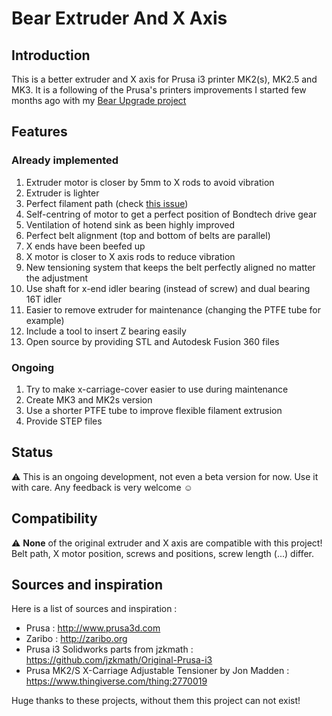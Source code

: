 # Bear Extruder And X Axis


## Introduction

This is a better extruder and X axis for Prusa i3 printer MK2(s), MK2.5 and MK3. It is a following of the Prusa's printers improvements I started few months ago with my [Bear Upgrade project](https://github.com/gregsaun/prusa_i3_bear_upgrade)


## Features

### Already implemented

1. Extruder motor is closer by 5mm to X rods to avoid vibration
1. Extruder is lighter
1. Perfect filament path (check [this issue](https://github.com/prusa3d/Original-Prusa-i3/issues/51))
1. Self-centring of motor to get a perfect position of Bondtech drive gear
1. Ventilation of hotend sink as been highly improved
1. Perfect belt alignment (top and bottom of belts are parallel)
1. X ends have been beefed up
1. X motor is closer to X axis rods to reduce vibration
1. New tensioning system that keeps the belt perfectly aligned no matter the adjustment
1. Use shaft for x-end idler bearing (instead of screw) and dual bearing 16T idler
1. Easier to remove extruder for maintenance (changing the PTFE tube for example)
1. Include a tool to insert Z bearing easily
1. Open source by providing STL and Autodesk Fusion 360 files

### Ongoing

1. Try to make x-carriage-cover easier to use during maintenance
1. Create MK3 and MK2s version
1. Use a shorter PTFE tube to improve flexible filament extrusion
1. Provide STEP files


## Status

:warning: This is an ongoing development, not even a beta version for now. Use it with care. Any feedback is very welcome :relaxed:


## Compatibility

:warning: **None** of the original extruder and X axis are compatible with this project! Belt path, X motor position, screws and positions, screw length (...) differ.


## Sources and inspiration

Here is a list of sources and inspiration :

* Prusa : http://www.prusa3d.com
* Zaribo : http://zaribo.org
* Prusa i3 Solidworks parts from jzkmath : https://github.com/jzkmath/Original-Prusa-i3
* Prusa MK2/S X-Carriage Adjustable Tensioner by Jon Madden : https://www.thingiverse.com/thing:2770019

Huge thanks to these projects, without them this project can not exist!
